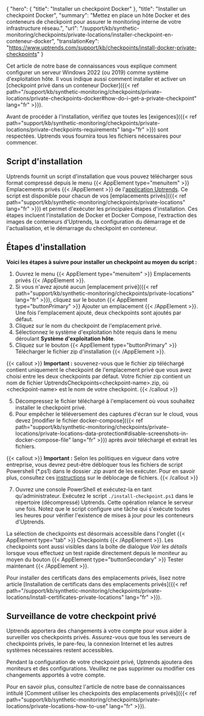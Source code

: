 {
"hero": {
"title": "Installer un checkpoint Docker"
},
"title": "Installer un checkpoint Docker",
"summary": "Mettez en place un hôte Docker et des conteneurs de checkpoint pour assurer le monitoring interne de votre infrastructure réseau.",
"url": "/support/kb/synthetic-monitoring/checkpoints/private-locations/installer-checkpoint-en-conteneur-docker",
"translationKey": "https://www.uptrends.com/support/kb/checkpoints/install-docker-private-checkpoints"
}

Cet article de notre base de connaissances vous explique comment configurer un serveur Windows 2022 (ou 2019) comme système d'exploitation hôte. Il vous indique aussi comment installer et activer un [checkpoint privé dans un conteneur Docker]({{< ref path="/support/kb/synthetic-monitoring/checkpoints/private-locations/private-checkpoints-docker#how-do-i-get-a-private-checkpoint" lang="fr" >}}).

Avant de procéder à l'installation, vérifiez que toutes les [exigences]({{< ref path="support/kb/synthetic-monitoring/checkpoints/private-locations/private-checkpoints-requirements" lang="fr" >}}) sont respectées. Uptrends vous fournira tous les fichiers nécessaires pour commencer.

## Script d'installation

Uptrends fournit un script d'installation que vous pouvez télécharger sous format compressé depuis le menu {{< AppElement type="menuitem" >}} Emplacements privés {{< /AppElement >}} de l'[application Uptrends](https://app.uptrends.com/PrivateLocations). Ce script est disponible pour chacun de vos [emplacements privés]({{< ref path="support/kb/synthetic-monitoring/checkpoints/private-locations" lang="fr" >}}) et permet d'exécuter les principales étapes d'installation. Ces étapes incluent l'installation de Docker et Docker Compose, l'extraction des images de conteneurs d'Uptrends, la configuration du démarrage et de l'actualisation, et le démarrage du checkpoint en conteneur.

## Étapes d'installation

**Voici les étapes à suivre pour installer un checkpoint au moyen du script :**

1. Ouvrez le menu {{< AppElement type="menuitem" >}} Emplacements privés {{< /AppElement >}}.
2. Si vous n'avez ajouté aucun [emplacement privé]({{< ref path="support/kb/synthetic-monitoring/checkpoints/private-locations" lang="fr" >}}), cliquez sur le bouton {{< AppElement type="buttonPrimary" >}} Ajouter un emplacement {{< /AppElement >}}. Une fois l'emplacement ajouté, deux checkpoints sont ajoutés par défaut.
3. Cliquez sur le nom du checkpoint de l'emplacement privé.
4. Sélectionnez le système d'exploitation hôte requis dans le menu déroulant **Système d'exploitation hôte**.
5. Cliquez sur le bouton {{< AppElement type="buttonPrimary" >}} Télécharger le fichier zip d'installation {{< /AppElement >}}.

{{< callout >}} **Important :** souvenez-vous que le fichier zip téléchargé contient uniquement le checkpoint de l'emplacement privé que vous avez choisi entre les deux checkpoints par défaut. Votre fichier zip contient un nom de fichier UptrendsCheckpoints\<checkpoint-name\>.zip, où \<checkpoint-name\> est le nom de votre checkpoint. {{< /callout >}}

5. Décompressez le fichier téléchargé à l'emplacement où vous souhaitez installer le checkpoint privé.
6. Pour empêcher le téléversement des captures d'écran sur le cloud, vous devez [modifier le fichier docker-compose]({{< ref path="support/kb/synthetic-monitoring/checkpoints/private-locations/private-locations-data-protection#disable-screenshots-in-docker-compose-file" lang="fr" >}}) après avoir téléchargé et extrait les fichiers.

{{< callout >}} **Important :** Selon les politiques en vigueur dans votre entreprise, vous devrez peut-être débloquer tous les fichiers de script Powershell (*.ps1) dans le dossier .zip avant de les exécuter. Pour en savoir plus, consultez ces [instructions](https://learn.microsoft.com/en-us/powershell/module/microsoft.powershell.utility/unblock-file?view=powershell-5.1) sur le déblocage de fichiers. {{< /callout >}}

7. Ouvrez une console PowerShell et exécutez-la en tant qu'administrateur. Exécutez le script `./install-checkpoint.ps1` dans le répertoire (décompressé) Uptrends. Cette opération relance le serveur une fois. Notez que le script configure une tâche qui s'exécute toutes les heures pour vérifier l'existence de mises à jour pour les conteneurs d'Uptrends.

La sélection de checkpoints est désormais accessible dans l'onglet {{< AppElement type="tab" >}} Checkpoints {{< /AppElement >}}. Les checkpoints sont aussi visibles dans la boîte de dialogue *Voir les détails* lorsque vous effectuez un test rapide directement depuis le moniteur au moyen du bouton {{< AppElement type="buttonSecondary" >}} Tester maintenant {{< /AppElement >}}.

Pour installer des certificats dans des emplacements privés, lisez notre article [Installation de certificats dans des emplacements privés]({{< ref path="/support/kb/synthetic-monitoring/checkpoints/private-locations/install-certificates-private-locations" lang="fr" >}}).

## Surveillance de votre checkpoint privé

Uptrends apportera des changements à votre compte pour vous aider à surveiller vos checkpoints privés. Assurez-vous que tous les serveurs de checkpoints privés, le pare-feu, la connexion Internet et les autres systèmes nécessaires restent accessibles.

Pendant la configuration de votre checkpoint privé, Uptrends ajoutera des moniteurs et des configurations. Veuillez ne pas supprimer ou modifier ces changements apportés à votre compte.

Pour en savoir plus, consultez l'article de notre base de connaissances intitulé [Comment utiliser les checkpoints des emplacements privés]({{< ref path="support/kb/synthetic-monitoring/checkpoints/private-locations/private-locations-how-to-use" lang="fr" >}}).